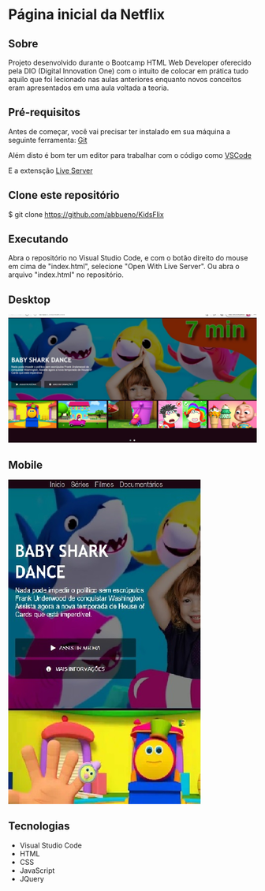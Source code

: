 # Página inicial da Netflix

## Sobre
Projeto desenvolvido durante o Bootcamp HTML Web Developer oferecido pela DIO (Digital Innovation One) com o intuito de colocar em prática tudo aquilo que foi lecionado nas aulas anteriores enquanto novos conceitos eram apresentados em uma aula voltada a teoria.

## Pré-requisitos

Antes de começar, você vai precisar ter instalado em sua máquina a seguinte ferramenta:
[Git](https://git-scm.com)

Além disto é bom ter um editor para trabalhar com o código como [VSCode](https://code.visualstudio.com/)

E a extensção [Live Server](https://marketplace.visualstudio.com/items?itemName=ritwickdey.LiveServer)

## Clone este repositório
$ git clone <https://github.com/abbueno/KidsFlix>

## Executando
Abra o repositório no Visual Studio Code, e com o botão direito do mouse em cima de "index.html", selecione "Open With Live Server".
Ou abra o arquivo "index.html" no repositório.

## Desktop
![Desktop](https://github.com/abbueno/KidsFlix/blob/main/img/desktop.jpg?raw=true "Versão Desktop")

## Mobile
![Mobile](https://github.com/abbueno/KidsFlix/blob/main/img/mobile.jpg?raw=true "Versão Mobile")

## Tecnologias
* Visual Studio Code
* HTML
* CSS
* JavaScript
* JQuery
